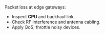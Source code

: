 Packet loss at edge gateways:
- Inspect **CPU** and backhaul link.
- Check RF interference and antenna cabling.
- Apply QoS; throttle noisy devices.
